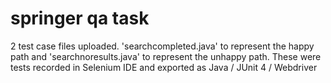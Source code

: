 # springer qa task
2 test case files uploaded. 'searchcompleted.java' to represent the happy path and 'searchnoresults.java' to represent the unhappy path. These were tests recorded in Selenium IDE and exported as Java / JUnit 4 / Webdriver
